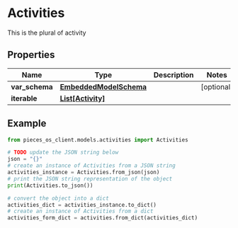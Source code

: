 # Activities

This is the plural of activity

## Properties

Name | Type | Description | Notes
------------ | ------------- | ------------- | -------------
**var_schema** | [**EmbeddedModelSchema**](EmbeddedModelSchema) |  | [optional] 
**iterable** | [**List[Activity]**](Activity) |  | 

## Example

```python
from pieces_os_client.models.activities import Activities

# TODO update the JSON string below
json = "{}"
# create an instance of Activities from a JSON string
activities_instance = Activities.from_json(json)
# print the JSON string representation of the object
print(Activities.to_json())

# convert the object into a dict
activities_dict = activities_instance.to_dict()
# create an instance of Activities from a dict
activities_form_dict = activities.from_dict(activities_dict)
```



